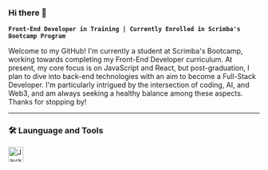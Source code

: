### Hi there 👋

**`Front-End Developer in Training | Currently Enrolled in Scrimba's Bootcamp Program`**

Welcome to my GitHub! I'm currently a student at Scrimba's Bootcamp, working towards completing my Front-End Developer curriculum. At present, my core focus is on JavaScript and React, but post-graduation, I plan to dive into back-end technologies with an aim to become a Full-Stack Developer. I'm particularly intrigued by the intersection of coding, AI, and Web3, and am always seeking a healthy balance among these aspects. Thanks for stopping by!

---

### 🛠 Launguage and Tools 

<img align="left" alt="JavaScript" width="30px" stype="padding-right:10px;" src="https://cdn.jsdelivr.net/gh/devicons/devicon/icons/javascript/javascript-original.svg" />

<!--
**tak40/tak40** is a ✨ _special_ ✨ repository because its `README.md` (this file) appears on your GitHub profile.

Here are some ideas to get you started:

- 🔭 I’m currently working on ...
- 🌱 I’m currently learning ...
- 👯 I’m looking to collaborate on ...
- 🤔 I’m looking for help with ...
- 💬 Ask me about ...
- 📫 How to reach me: ...
- 😄 Pronouns: ...
- ⚡ Fun fact: ...
-->
